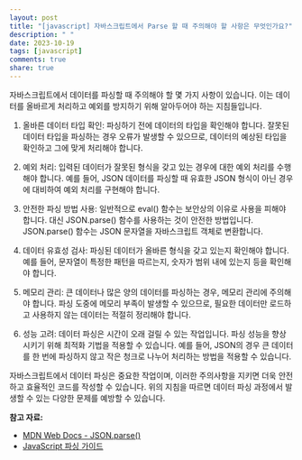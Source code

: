 ```yaml
---
layout: post
title: "[javascript] 자바스크립트에서 Parse 할 때 주의해야 할 사항은 무엇인가요?"
description: " "
date: 2023-10-19
tags: [javascript]
comments: true
share: true
---
```


자바스크립트에서 데이터를 파싱할 때 주의해야 할 몇 가지 사항이 있습니다. 이는 데이터를 올바르게 처리하고 예외를 방지하기 위해 알아두어야 하는 지침들입니다.

1. 올바른 데이터 타입 확인: 파싱하기 전에 데이터의 타입을 확인해야 합니다. 잘못된 데이터 타입을 파싱하는 경우 오류가 발생할 수 있으므로, 데이터의 예상된 타입을 확인하고 그에 맞게 처리해야 합니다.

2. 예외 처리: 입력된 데이터가 잘못된 형식을 갖고 있는 경우에 대한 예외 처리를 수행해야 합니다. 예를 들어, JSON 데이터를 파싱할 때 유효한 JSON 형식이 아닌 경우에 대비하여 예외 처리를 구현해야 합니다.

3. 안전한 파싱 방법 사용: 일반적으로 eval() 함수는 보안상의 이유로 사용을 피해야 합니다. 대신 JSON.parse() 함수를 사용하는 것이 안전한 방법입니다. JSON.parse() 함수는 JSON 문자열을 자바스크립트 객체로 변환합니다.

4. 데이터 유효성 검사: 파싱된 데이터가 올바른 형식을 갖고 있는지 확인해야 합니다. 예를 들어, 문자열이 특정한 패턴을 따르는지, 숫자가 범위 내에 있는지 등을 확인해야 합니다.

5. 메모리 관리: 큰 데이터나 많은 양의 데이터를 파싱하는 경우, 메모리 관리에 주의해야 합니다. 파싱 도중에 메모리 부족이 발생할 수 있으므로, 필요한 데이터만 로드하고 사용하지 않는 데이터는 적절히 정리해야 합니다.

6. 성능 고려: 데이터 파싱은 시간이 오래 걸릴 수 있는 작업입니다. 파싱 성능을 향상시키기 위해 최적화 기법을 적용할 수 있습니다. 예를 들어, JSON의 경우 큰 데이터를 한 번에 파싱하지 않고 작은 청크로 나누어 처리하는 방법을 적용할 수 있습니다.

자바스크립트에서 데이터 파싱은 중요한 작업이며, 이러한 주의사항을 지키면 더욱 안전하고 효율적인 코드를 작성할 수 있습니다. 위의 지침을 따르면 데이터 파싱 과정에서 발생할 수 있는 다양한 문제를 예방할 수 있습니다.

**참고 자료:**
- [MDN Web Docs - JSON.parse()](https://developer.mozilla.org/ko/docs/Web/JavaScript/Reference/Global_Objects/JSON/parse)
- [JavaScript 파싱 가이드](https://www.sitepoint.com/a-guide-to-javascript-regular-expressions/)
